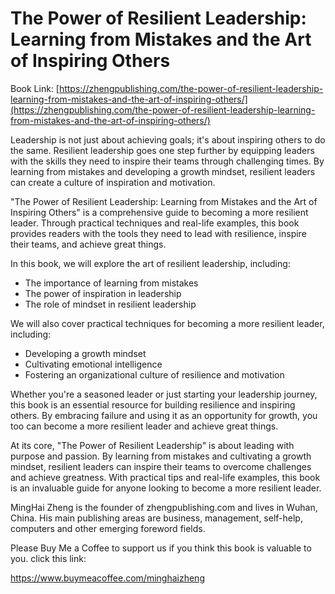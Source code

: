 # The Power of Resilient Leadership: Learning from Mistakes and the Art of Inspiring Others

Book Link: [https://zhengpublishing.com/the-power-of-resilient-leadership-learning-from-mistakes-and-the-art-of-inspiring-others/](https://zhengpublishing.com/the-power-of-resilient-leadership-learning-from-mistakes-and-the-art-of-inspiring-others/)

Leadership is not just about achieving goals; it's about inspiring others to do the same. Resilient leadership goes one step further by equipping leaders with the skills they need to inspire their teams through challenging times. By learning from mistakes and developing a growth mindset, resilient leaders can create a culture of inspiration and motivation.

"The Power of Resilient Leadership: Learning from Mistakes and the Art of Inspiring Others" is a comprehensive guide to becoming a more resilient leader. Through practical techniques and real-life examples, this book provides readers with the tools they need to lead with resilience, inspire their teams, and achieve great things.

In this book, we will explore the art of resilient leadership, including:

* The importance of learning from mistakes
* The power of inspiration in leadership
* The role of mindset in resilient leadership

We will also cover practical techniques for becoming a more resilient leader, including:

* Developing a growth mindset
* Cultivating emotional intelligence
* Fostering an organizational culture of resilience and motivation

Whether you're a seasoned leader or just starting your leadership journey, this book is an essential resource for building resilience and inspiring others. By embracing failure and using it as an opportunity for growth, you too can become a more resilient leader and achieve great things.

At its core, "The Power of Resilient Leadership" is about leading with purpose and passion. By learning from mistakes and cultivating a growth mindset, resilient leaders can inspire their teams to overcome challenges and achieve greatness. With practical tips and real-life examples, this book is an invaluable guide for anyone looking to become a more resilient leader.

MingHai Zheng is the founder of zhengpublishing.com and lives in Wuhan, China. His main publishing areas are business, management, self-help, computers and other emerging foreword fields.

Please Buy Me a Coffee to support us if you think this book is valuable to you. click this link:

https://www.buymeacoffee.com/minghaizheng
